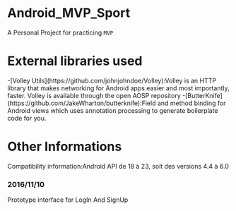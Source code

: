 # Android_MVP_Sport
A Personal Project for practicing `MVP` 
<h1>External libraries used</h1>
-[Volley Utils](https://github.com/johnjohndoe/Volley):Volley is an HTTP library that makes networking for Android apps easier and most importantly, faster. Volley is available through the open AOSP repository
-[ButterKnife](https://github.com/JakeWharton/butterknife):Field and method binding for Android views which uses annotation processing to generate boilerplate code for you.
<h1>Other Informations</h1>
Compatibility information:Android API de 18 à 23, soit des versions 4.4 à 6.0
<h3>2016/11/10</h3>
Prototype interface for LogIn And SignUp

